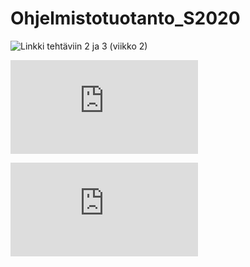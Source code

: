# Ohjelmistotuotanto_S2020

![Linkki tehtäviin 2 ja 3 (viikko 2)](https://github.com/leopekkas/ohtu-2020-viikko1)

![Linkki retro.md tiedostoon (viikko 5, t.6)](https://github.com/leopekkas/Ohjelmistotuotanto_S2020/blob/main/retro.md)

![Viikko 7 referaatti (t.6)](https://github.com/leopekkas/Ohjelmistotuotanto_S2020/blob/main/viikko7/referaatti.md)
